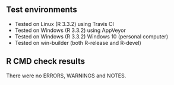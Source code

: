 ## Test environments

* Tested on Linux (R 3.3.2) using Travis CI
* Tested on Windows (R 3.3.2) using AppVeyor
* Tested on Windows (R 3.3.2) Windows 10 (personal computer)
* Tested on win-builder (both R-release and R-devel)

## R CMD check results

There were no ERRORS, WARNINGS and NOTES.